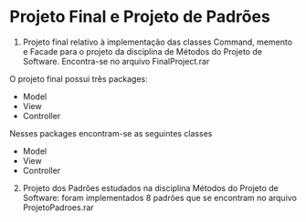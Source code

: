 # Projeto Final e Projeto de Padrões
1) Projeto final relativo à implementação das classes Command, memento e Facade para o projeto da disciplina de Métodos do Projeto de Software. Encontra-se no arquivo FinalProject.rar


O projeto final possui três packages:
  - Model
  - View 
  - Controller
  
 Nesses packages encontram-se as seguintes classes
  - Model
  - View 
  - Controller
  
2) Projeto dos Padrões estudados na disciplina Métodos do Projeto de Software: foram implementados 8 padrões que se encontram no arquivo ProjetoPadroes.rar
